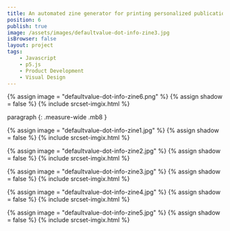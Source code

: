 ```yaml
---
title: An automated zine generator for printing personalized publications on-demand.
position: 6
publish: true
image: /assets/images/defaultvalue-dot-info-zine3.jpg
isBrowser: false
layout: project
tags:
    - Javascript
    - p5.js
    - Product Development
    - Visual Design
---
```


{% assign image = "defaultvalue-dot-info-zine6.png" %} {% assign shadow = false %} {% include srcset-imgix.html %}

paragraph
{: .measure-wide .mb8 }

{% assign image = "defaultvalue-dot-info-zine1.jpg" %} {% assign shadow = false %} {% include srcset-imgix.html %}

{% assign image = "defaultvalue-dot-info-zine2.jpg" %} {% assign shadow = false %} {% include srcset-imgix.html %}

{% assign image = "defaultvalue-dot-info-zine3.jpg" %} {% assign shadow = false %} {% include srcset-imgix.html %}

{% assign image = "defaultvalue-dot-info-zine4.jpg" %} {% assign shadow = false %} {% include srcset-imgix.html %}

{% assign image = "defaultvalue-dot-info-zine5.jpg" %} {% assign shadow = false %} {% include srcset-imgix.html %}
